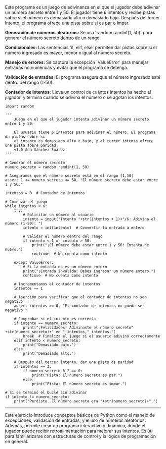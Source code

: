 Este programa es un juego de adivinanza en el que el jugador debe adivinar un número secreto entre 1 y 50. El jugador tiene 6 intentos y recibe pistas sobre si el número es demasiado alto o demasiado bajo. Después del tercer intento, el programa ofrece una pista sobre si es par o impar.

**Generación de números aleatorios:** Se usa 'random.randint(1, 50)' para generar el número secreto dentro de un rango.

**Condicionales:** Las sentencias 'if, elif, else' permiten dar pistas sobre si el número ingresado es mayor, menor o igual al número secreto.

**Manejo de errores:** Se captura la excepción 'ValueError' para manejar entradas no numéricas y evitar que el programa se detenga.

**Validación de entradas:** El programa asegura que el número ingresado esté dentro del rango (1-50).

**Contador de intentos:** Lleva un control de cuántos intentos ha hecho el jugador, y termina cuando se adivina el número o se agotan los intentos.

```
import random

'''
    Juego en el que el jugador intenta adivinar un número secreto entre 1 y 50.
    
    El usuario tiene 6 intentos para adivinar el número. El programa da pistas sobre si
    el intento es demasiado alto o bajo, y al tercer intento ofrece una pista sobre paridad.
    v1.0 Ana Sánchez Suárez
'''
    
# Generar el número secreto
numero_secreto = random.randint(1, 50)

# Aseguramos que el número secreto está en el rango [1,50]
assert 1 <= numero_secreto <= 50, "El número secreto debe estar entre 1 y 50."

intentos = 0  # Contador de intentos

# Comenzar el juego
while intentos < 6:
    try:
        # Solicitar un número al usuario
        intento = input("Intento "+str(intentos + 1)+"/6: Adivina el número (1-50): ")
        intento = int(intento)  # Convertir la entrada a entero
        
        # Validar el número dentro del rango
        if intento < 1 or intento > 50:
            print("¡El número debe estar entre 1 y 50! Intenta de nuevo.")
            continue  # No cuenta como intento

    except ValueError:
        # Si la entrada no es un número entero
        print("¡Entrada inválida! Debes ingresar un número entero.")
        continue  # No cuenta como intento

    # Incrementamos el contador de intentos
    intentos += 1

    # Aserción para verificar que el contador de intentos no sea negativo
    assert intentos >= 0, "El contador de intentos no puede ser negativo."
    
    # Comprobar si el intento es correcto
    if intento == numero_secreto:
        print("¡Felicidades! Adivinaste el número secreto" +str(numero_secreto)+" en ",intentos," intentos.")
        break  # Finaliza el juego si el usuario adivinó correctamente
    elif intento < numero_secreto:
        print("Demasiado bajo.")
    else:
        print("Demasiado alto.")

    # Después del tercer intento, dar una pista de paridad
    if intentos == 3:
        if numero_secreto % 2 == 0:
            print("Pista: El número secreto es par.")
        else:
            print("Pista: El número secreto es impar.")

# Si se terminó el bucle sin adivinar
if intento != numero_secreto:
    print("Perdiste. El número secreto era "+str(numero_secreto)+".")
```

---

Este ejercicio introduce conceptos básicos de Python como el manejo de excepciones, validación de entradas, y el uso de números aleatorios. Además, permite crear un programa interactivo y dinámico, donde el jugador puede recibir retroalimentación para mejorar sus intentos. Es útil para familiarizarse con estructuras de control y la lógica de programación en general.
